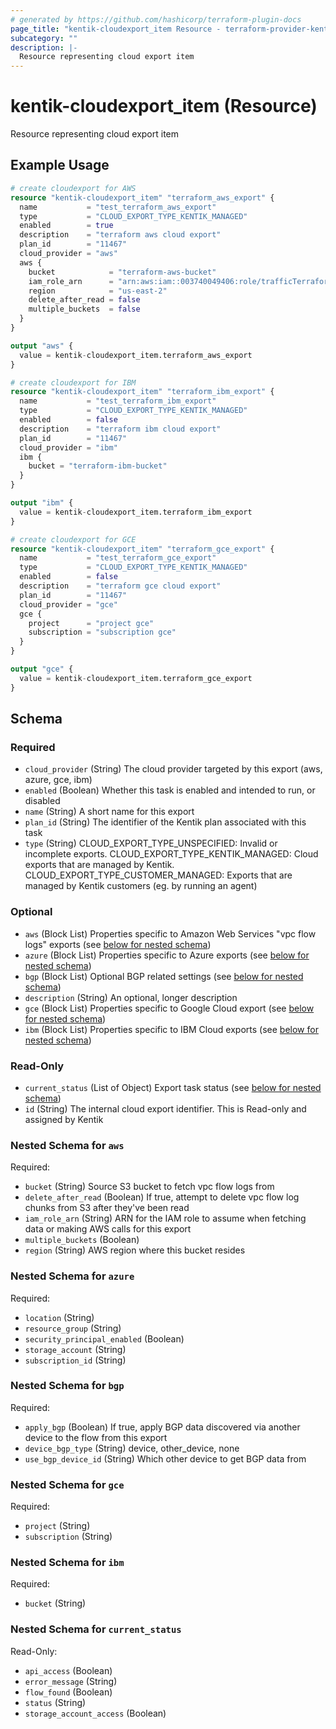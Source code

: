 ```yaml
---
# generated by https://github.com/hashicorp/terraform-plugin-docs
page_title: "kentik-cloudexport_item Resource - terraform-provider-kentik-cloudexport"
subcategory: ""
description: |-
  Resource representing cloud export item
---
```


# kentik-cloudexport_item (Resource)

Resource representing cloud export item

## Example Usage

```terraform
# create cloudexport for AWS
resource "kentik-cloudexport_item" "terraform_aws_export" {
  name           = "test_terraform_aws_export"
  type           = "CLOUD_EXPORT_TYPE_KENTIK_MANAGED"
  enabled        = true
  description    = "terraform aws cloud export"
  plan_id        = "11467"
  cloud_provider = "aws"
  aws {
    bucket            = "terraform-aws-bucket"
    iam_role_arn      = "arn:aws:iam::003740049406:role/trafficTerraformIngestRole"
    region            = "us-east-2"
    delete_after_read = false
    multiple_buckets  = false
  }
}

output "aws" {
  value = kentik-cloudexport_item.terraform_aws_export
}

# create cloudexport for IBM
resource "kentik-cloudexport_item" "terraform_ibm_export" {
  name           = "test_terraform_ibm_export"
  type           = "CLOUD_EXPORT_TYPE_KENTIK_MANAGED"
  enabled        = false
  description    = "terraform ibm cloud export"
  plan_id        = "11467"
  cloud_provider = "ibm"
  ibm {
    bucket = "terraform-ibm-bucket"
  }
}

output "ibm" {
  value = kentik-cloudexport_item.terraform_ibm_export
}

# create cloudexport for GCE
resource "kentik-cloudexport_item" "terraform_gce_export" {
  name           = "test_terraform_gce_export"
  type           = "CLOUD_EXPORT_TYPE_KENTIK_MANAGED"
  enabled        = false
  description    = "terraform gce cloud export"
  plan_id        = "11467"
  cloud_provider = "gce"
  gce {
    project      = "project gce"
    subscription = "subscription gce"
  }
}

output "gce" {
  value = kentik-cloudexport_item.terraform_gce_export
}
```

<!-- schema generated by tfplugindocs -->
## Schema

### Required

- `cloud_provider` (String) The cloud provider targeted by this export (aws, azure, gce, ibm)
- `enabled` (Boolean) Whether this task is enabled and intended to run, or disabled
- `name` (String) A short name for this export
- `plan_id` (String) The identifier of the Kentik plan associated with this task
- `type` (String) CLOUD_EXPORT_TYPE_UNSPECIFIED: Invalid or incomplete exports. CLOUD_EXPORT_TYPE_KENTIK_MANAGED: Cloud exports that are managed by Kentik. CLOUD_EXPORT_TYPE_CUSTOMER_MANAGED: Exports that are managed by Kentik customers (eg. by running an agent)

### Optional

- `aws` (Block List) Properties specific to Amazon Web Services "vpc flow logs" exports (see [below for nested schema](#nestedblock--aws))
- `azure` (Block List) Properties specific to Azure exports (see [below for nested schema](#nestedblock--azure))
- `bgp` (Block List) Optional BGP related settings (see [below for nested schema](#nestedblock--bgp))
- `description` (String) An optional, longer description
- `gce` (Block List) Properties specific to Google Cloud export (see [below for nested schema](#nestedblock--gce))
- `ibm` (Block List) Properties specific to IBM Cloud exports (see [below for nested schema](#nestedblock--ibm))

### Read-Only

- `current_status` (List of Object) Export task status (see [below for nested schema](#nestedatt--current_status))
- `id` (String) The internal cloud export identifier. This is Read-only and assigned by Kentik

<a id="nestedblock--aws"></a>
### Nested Schema for `aws`

Required:

- `bucket` (String) Source S3 bucket to fetch vpc flow logs from
- `delete_after_read` (Boolean) If true, attempt to delete vpc flow log chunks from S3 after they've been read
- `iam_role_arn` (String) ARN for the IAM role to assume when fetching data or making AWS calls for this export
- `multiple_buckets` (Boolean)
- `region` (String) AWS region where this bucket resides


<a id="nestedblock--azure"></a>
### Nested Schema for `azure`

Required:

- `location` (String)
- `resource_group` (String)
- `security_principal_enabled` (Boolean)
- `storage_account` (String)
- `subscription_id` (String)


<a id="nestedblock--bgp"></a>
### Nested Schema for `bgp`

Required:

- `apply_bgp` (Boolean) If true, apply BGP data discovered via another device to the flow from this export
- `device_bgp_type` (String) device, other_device, none
- `use_bgp_device_id` (String) Which other device to get BGP data from


<a id="nestedblock--gce"></a>
### Nested Schema for `gce`

Required:

- `project` (String)
- `subscription` (String)


<a id="nestedblock--ibm"></a>
### Nested Schema for `ibm`

Required:

- `bucket` (String)


<a id="nestedatt--current_status"></a>
### Nested Schema for `current_status`

Read-Only:

- `api_access` (Boolean)
- `error_message` (String)
- `flow_found` (Boolean)
- `status` (String)
- `storage_account_access` (Boolean)


